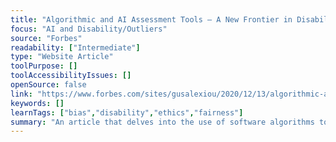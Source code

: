 ```yaml
---
title: "Algorithmic and AI Assessment Tools — A New Frontier in Disability Discrimination"
focus: "AI and Disability/Outliers"
source: "Forbes"
readability: ["Intermediate"]
type: "Website Article"
toolPurpose: []
toolAccessibilityIssues: []
openSource: false
link: "https://www.forbes.com/sites/gusalexiou/2020/12/13/algorithmic-and-ai-assessment-tools---a-new-frontier-in-disability-discrimination/"
keywords: []
learnTags: ["bias","disability","ethics","fairness"]
summary: "An article that delves into the use of software algorithms to assist in organizational decision-making and their potential negative impact on minority populations. "
---
```


